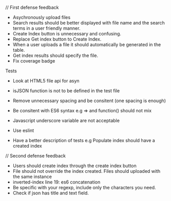 // First defense feedback
- Asychronously upload files
- Search results should be better displayed with file name and the search terms in a user friendly manner.
- Create Index button is unnecessary and confusing.
- Replace Get index button to Create Index.
- When a user uploads a file it should automatically be generated in the table.
- Get index results should specify the file.
- Fix coverage badge

Tests
- Look at HTML5 file api for asyn
- isJSON function is not to be defined in the test file

- Remove unnecessary spacing and be consitent (one spacing is enough)
- Be consitent with ES6 syntax e.g => and function() should not mix
- Javascript underscore variable are not acceptable
- Use eslint
- Have a better description of tests e.g Populate index should have a created index 


// Second defense feedback
- Users should create index through the create index button
- File should not override the index created. Files should uploaded with the same instance
- inverted-index line 19: es6 concatenation
- Be specific with your regexp, include only the characters you need.
- Check if json has title and text field.